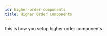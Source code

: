 ```yaml
---
id: higher-order-components
title: Higher Order Components
---
```


this is how you setup higher order components